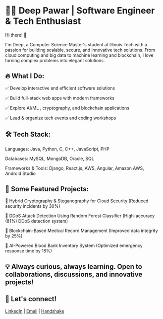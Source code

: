 # 👨‍💻 Deep Pawar | Software Engineer & Tech Enthusiast

Hi there! 👋 

I'm Deep, a Computer Science Master's student at Illinois Tech with a passion for building scalable, secure, and innovative tech solutions. From cloud computing and big data to machine learning and blockchain, I love turning complex problems into elegant solutions.

## 🔥 What I Do:
✅ Develop interactive and efficient software solutions

✅ Build full-stack web apps with modern frameworks

✅ Explore AI/ML , cryptography, and blockchain applications

✅ Lead & organize tech events and coding workshops

## 🛠 Tech Stack:
Languages: Java, Python, C, C++, JavaScript, PHP

Databases: MySQL, MongoDB, Oracle, SQL

Frameworks & Tools: Django, React.js, AWS, Angular, Amazon AWS, Android Studio

## 🚀 Some Featured Projects:
🔹 Hybrid Cryptography & Steganography for Cloud Security (Reduced security incidents by 30%)

🔹 DDoS Attack Detection Using Random Forest Classifier (High-accuracy (81%) DDoS detection system)

🔹 Blockchain-Based Medical Record Management (Improved data integrity by 25%)

🔹 AI-Powered Blood Bank Inventory System (Optimized emergency response time by 18%)

##
## 💡 Always curious, always learning. Open to collaborations, discussions, and innovative projects!

## 📩 Let's connect! 
[LinkedIn](https://www.linkedin.com/in/deep-pawar/) | [Email](mailto:deepcpawar28@gmail.com?) | [Handshake](https://app.joinhandshake.com/profiles/wazmun)
##

